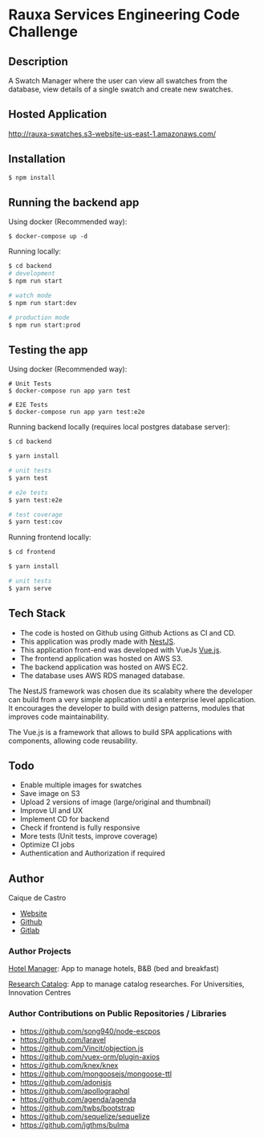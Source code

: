 # Rauxa Services Engineering Code Challenge

## Description

A Swatch Manager where the user can view all swatches from the database, view
details of a single swatch and create new swatches.

## Hosted Application

http://rauxa-swatches.s3-website-us-east-1.amazonaws.com/

## Installation

```bash
$ npm install
```

## Running the backend app

Using docker (Recommended way):

```
$ docker-compose up -d
```

Running locally:

```bash
$ cd backend
# development
$ npm run start

# watch mode
$ npm run start:dev

# production mode
$ npm run start:prod
```

## Testing the app

Using docker (Recommended way):

```
# Unit Tests
$ docker-compose run app yarn test

# E2E Tests
$ docker-compose run app yarn test:e2e
```

Running backend locally (requires local postgres database server):

```bash
$ cd backend

$ yarn install

# unit tests
$ yarn test

# e2e tests
$ yarn test:e2e

# test coverage
$ yarn test:cov
```

Running frontend locally:

```bash
$ cd frontend

$ yarn install

# unit tests
$ yarn serve
```

## Tech Stack

* The code is hosted on Github using Github Actions as CI and CD.
* This application was prodly made with [NestJS](http://nestjs.com/).
* This application front-end was developed with VueJs [Vue.js](https://vuejs.org/).
* The frontend application was hosted on AWS S3.
* The backend application was hosted on AWS EC2.
* The database uses AWS RDS managed database.

The NestJS framework was chosen due its scalabity where the developer can build
from a very simple application until a enterprise level application. It
encourages the developer to build with design patterns, modules that improves
code maintainability.

The Vue.js is a framework that allows to build SPA applications with components,
allowing code reusability.

## Todo

* Enable multiple images for swatches
* Save image on S3
* Upload 2 versions of image (large/original and thumbnail)
* Improve UI and UX
* Implement CD for backend
* Check if frontend is fully responsive
* More tests (Unit tests, improve coverage)
* Optimize CI jobs
* Authentication and Authorization if required

## Author

Caique de Castro

* [Website](https://caiquecastro.com/)
* [Github](https://github.com/caiquecastro)
* [Gitlab](https://gitlab.com/caiquecastro)

### Author Projects

[Hotel Manager](https://github.com/caiquecastro/hotel-manager):
App to manage hotels, B&B (bed and breakfast)

[Research Catalog](https://github.com/caiquecastro/research-catalog):
App to manage catalog researches. For Universities, Innovation Centres

### Author Contributions on Public Repositories / Libraries

* https://github.com/song940/node-escpos
* https://github.com/laravel
* https://github.com/Vincit/objection.js
* https://github.com/vuex-orm/plugin-axios
* https://github.com/knex/knex
* https://github.com/mongoosejs/mongoose-ttl
* https://github.com/adonisjs
* https://github.com/apollographql
* https://github.com/agenda/agenda
* https://github.com/twbs/bootstrap
* https://github.com/sequelize/sequelize
* https://github.com/jgthms/bulma
